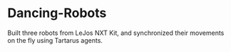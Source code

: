 # Dancing-Robots
Built three robots from LeJos NXT Kit, and synchronized their movements on the fly using Tartarus agents.
